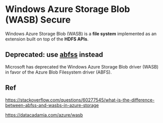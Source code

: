 # Windows Azure Storage Blob (WASB) Secure

Windows Azure Storage Blob (WASB) is a **file system** implemented as an extension built on top of the **HDFS APIs**.

## Deprecated: use [abfss](https://github.com/davidkhala/azure-utils/blob/main/storage/abfss.md) instead

Microsoft has deprecated the Windows Azure Storage Blob driver (WASB) in favor of the Azure Blob Filesystem driver (ABFS).

## Ref
https://stackoverflow.com/questions/60277545/what-is-the-difference-between-abfss-and-wasbs-in-azure-storage

https://datacadamia.com/azure/wasb
